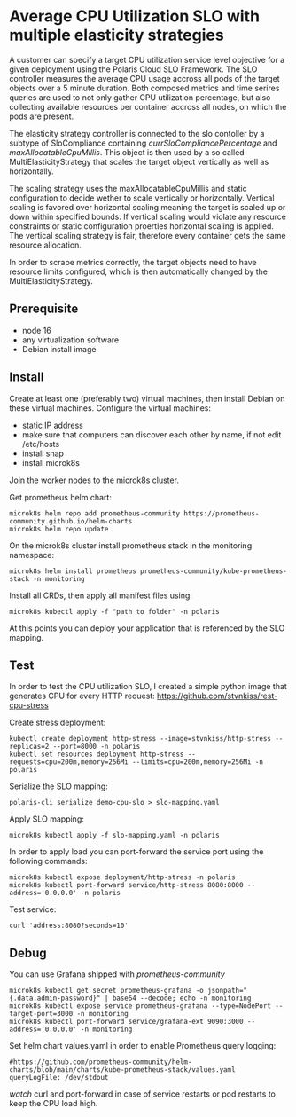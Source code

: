 # Average CPU Utilization SLO with multiple elasticity strategies

A customer can specify a target CPU utilization service level objective for a given deployment using the Polaris Cloud SLO Framework.
The SLO controller measures the average CPU usage accross all pods of the target objects over a 5 minute duration. Both composed metrics and time serires queries are used to not only gather CPU utilization percentage, but also collecting available resources per container accross all nodes, on which the pods are present.

The elasticity strategy controller is connected to the slo contoller by a subtype of SloCompliance containing *currSloCompliancePercentage* and *maxAllocatableCpuMillis*. This object is then used by a so called MultiElasticityStrategy that scales the target object vertically as well as horizontally.

The scaling strategy uses the maxAllocatableCpuMillis and static configuration to decide wether to scale vertically or horizontally. Vertical scaling is favored over horizontal scaling meaning the target is scaled up or down within specified bounds. If vertical scaling would violate any resource constraints or static configuration proerties horizontal scaling is applied. The vertical scaling strategy is fair, therefore every container gets the same resource allocation.

In order to scrape metrics correctly, the target objects need to have resource limits configured, which is then automatically changed by the MultiElasticityStrategy.

## Prerequisite

- node 16
- any virtualization software
- Debian install image

## Install

Create at least one (preferably two) virtual machines, then install Debian on these virtual machines. Configure the virtual machines:

- static IP address
- make sure that computers can discover each other by name, if not edit /etc/hosts
- install snap
- install microk8s

Join the worker nodes to the microk8s cluster.

Get prometheus helm chart:

    microk8s helm repo add prometheus-community https://prometheus-community.github.io/helm-charts
    microk8s helm repo update

On the microk8s cluster install prometheus stack in the monitoring namespace:

    microk8s helm install prometheus prometheus-community/kube-prometheus-stack -n monitoring

Install all CRDs, then apply all manifest files using:

    microk8s kubectl apply -f "path to folder" -n polaris


At this points you can deploy your application that is referenced by the SLO mapping.

## Test

In order to test the CPU utilization SLO, I created a simple python image that generates CPU for every HTTP request: https://github.com/stvnkiss/rest-cpu-stress

Create stress deployment:

    kubectl create deployment http-stress --image=stvnkiss/http-stress --replicas=2 --port=8000 -n polaris
    kubectl set resources deployment http-stress --requests=cpu=200m,memory=256Mi --limits=cpu=200m,memory=256Mi -n polaris

Serialize the SLO mapping:

    polaris-cli serialize demo-cpu-slo > slo-mapping.yaml

Apply SLO mapping:

    microk8s kubectl apply -f slo-mapping.yaml -n polaris

In order to apply load you can port-forward the service port using the following commands:

    microk8s kubectl expose deployment/http-stress -n polaris
    microk8s kubectl port-forward service/http-stress 8080:8000 --address='0.0.0.0' -n polaris

Test service:

    curl 'address:8080?seconds=10'

## Debug

You can use Grafana shipped with *prometheus-community*

    microk8s kubectl get secret prometheus-grafana -o jsonpath="{.data.admin-password}" | base64 --decode; echo -n monitoring
    microk8s kubectl expose service prometheus-grafana --type=NodePort --target-port=3000 -n monitoring
    microk8s kubectl port-forward service/grafana-ext 9090:3000 --address='0.0.0.0' -n monitoring


Set helm chart values.yaml in order to enable Prometheus query logging:

    #https://github.com/prometheus-community/helm-charts/blob/main/charts/kube-prometheus-stack/values.yaml
    queryLogFile: /dev/stdout

*watch* curl and port-forward in case of service restarts or pod restarts to keep the CPU load high.
